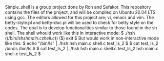 Simple_shell is a group project done by Ron and Sefakor.
This repository contains the files of the project, and will be compiled on Ubuntu 20.04 LTS using gcc.
The editors allowed for this project are; vi, emacs and vim.
The betty-style.pl and betty-doc.pl will be used to check for betty style on the codes.
The goal is to develop functionalities similar to those found in the sh shell.
The shell whould work like this in interactive mode:
$ ./hsh
($) /bin/ls
hsh main.c shell.c
($)
($) exit
$
But would work in non-interactive mode like this:
$ echo "/bin/ls" | ./hsh
hsh main.c shell.c test_ls_2
$
$ cat test_ls_2
/bin/ls
/bin/ls
$
$ cat test_ls_2 | ./hsh
hsh main.c shell.c test_ls_2
hsh main.c shell.c test_ls_2
$
